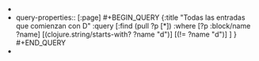 -
- query-properties:: [:page]
  #+BEGIN_QUERY
  {:title "Todas las entradas que comienzan con D"
   :query [:find (pull ?p [*])
           :where 
           [?p :block/name ?name]
  	 [(clojure.string/starts-with? ?name "d")]
       [(!= ?name "d")]
  	 ]
  }
  #+END_QUERY
-